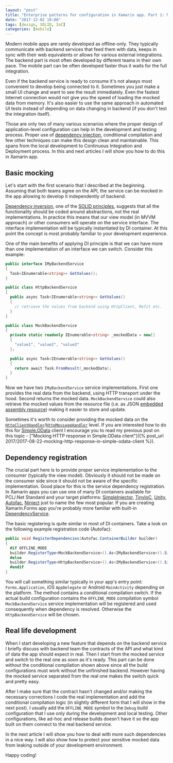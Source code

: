 ```yaml
---
layout: "post"
title: "Enterprise patterns for configuration in Xamarin app. Part 1: Mocking external dependencies"
date: "2017-12-02 10:00"
tags: [design, SOLID, IoC]
categories: [mobile]
---
```


Modern mobile apps are rarely developed as offline-only. They typically communicate with backend services that feed them with data, keeps in sync with their web equivalents or allows for various external integrations. The backend part is most often developed by different teams in their own pace. The mobile part can be often developed faster thus it waits for the full integration.

Even if the backend service is ready to consume it's not always most convenient to develop being connected to it. Sometimes you just make a small UI change and want to see the result immediately. Even the fastest Internet connection would not give you the speed of loading the mocked data from memory. It's also easier to use the same approach in automated UI tests instead of depending on data changing in backend (if you don't test the integration itself).

Those are only two of many various scenarios where the proper design of application-level configuration can help in the development and testing process. Proper use of [dependency injection](https://en.wikipedia.org/wiki/Dependency_injection), conditional compilation and few other techniques can make this design clean and maintainable. This spans from the local development to Continuous Integration and Deployment process. In this and next articles I will show you how to do this in Xamarin app.
<!-- more -->

## Basic mocking

Let's start with the first scenario that I described at the beginning. Assuming that both teams agree on the API, the service can be mocked in the app allowing to develop it independently of backend.

[Dependency inversion](https://en.wikipedia.org/wiki/Dependency_inversion_principle), one of the [SOLID principles](https://en.wikipedia.org/wiki/SOLID_(object-oriented_design)), suggests that all the functionality should be coded around abstractions, not the real implementations. In practice this means that our view model (in MVVM approach) or other consumers will operate on the service interface. The interface implementation will be typically instantiated by DI container. At this point the concept is most probably familiar to your development experience.

One of the main benefits of applying DI principle is that we can have more than one implementation of an interface we can switch. Consider this example:

```csharp
public interface IMyBackendService
{
  Task<IEnumerable<string>> GetValues();
}

public class HttpBackendService
{
  public async Task<IEnumerable<string>> GetValues()
  {
    // retrieve the values from backend using HttpClient, Refit etc.
  }
}

public class MockBackendService
{
  private static readonly IEnumerable<string> _mockedData = new[]
  {
    "value1", "value2", "value3"
  };

  public async Task<IEnumerable<string>> GetValues()
  {
    return await Task.FromResult(_mockedData);
  }
}
```

Now we have two `IMyBackendService` service implementations. First one provides the real data from the backend, using HTTP transport under the hood. Second returns the mocked data. `MockBackendService` could also retrieve the mocked values from the resource file (i.e. as JSON [embedded assembly resource](https://support.microsoft.com/en-us/help/319292/how-to-embed-and-access-resources-by-using-visual-c)) making it easier to store and update.

Sometimes it's worth to consider providing the mocked data on the [`HttpClientHandler`](https://msdn.microsoft.com/en-us/library/system.net.http.httpclienthandler)/[`HttpMessageHandler`](https://msdn.microsoft.com/en-us/library/system.net.http.httpmessagehandler) level. If you are interested how to do this for [Simple.OData](https://github.com/object/Simple.OData.Client) client I encourage you to read my previous post on this topic - ["Mocking HTTP response in Simple.OData client"]({% post_url 2017/2017-08-22-mocking-http-response-in-simple-odata-client %}).

## Dependency registration

The crucial part here is to provide proper service implementation to the consumer (typically the view model). Obviously it should not be made on the consumer side since it should not be aware of the specific implementation. Good place for this is the service dependency registration. In Xamarin apps you can use one of many DI containers available for PCL/.Net Standard and your target platforms: [SimpleInjector](https://simpleinjector.org/index.html), [TinyIoC](https://github.com/grumpydev/TinyIoC), [Unity](https://github.com/unitycontainer/unity), [Autofac](https://autofac.org/), [Ninject](http://www.ninject.org/) just to name the few most popular. If you are creating Xamarin.Forms app you're probably more familiar with built-in [DependencyService](https://developer.xamarin.com/guides/xamarin-forms/application-fundamentals/dependency-service/introduction/).

The basic registering is quite similar in most of DI containers. Take a look on the following example registration code (Autofac):

```csharp
public void RegisterDependencies(Autofac.ContainerBuilder builder)
{
  #if OFFLINE_MODE
  builder.RegisterType<MockBackendService>().As<IMyBackendService>().SingleInstance();
  #else
  builder.RegisterType<HttpBackendService>().As<IMyBackendService>().SingleInstance();
  #endif
}
```

You will call something similar typically in your app's entry point: `Forms.Application`, iOS `AppDelegate` or Android `MainActivity` depending on the platform. The method contains a conditional compilation switch. If the actual build configuration contains the `OFFLINE_MODE` compilation symbol `MockBackendService` service implementation will be registered and used consequently when dependency is resolved. Otherwise the `HttpBackendService` will be chosen.

## Real life development

When I start developing a new feature that depends on the backend service I briefly discuss with backend team the contracts of the API and what kind of data the app should expect in real. Then I start from the mocked service and switch to the real one as soon as it's ready. This part can be done without the conditional compilation shown above since all the build configurations must work without the unfinished backend. However having the mocked service separated from the real one makes the switch quick and pretty easy.

After I make sure that the contract hasn't changed and/or making the necessary corrections I code the real implementation and add the conditional compilation logic (in slightly different form that I will show in the next post). I usually add the `OFFLINE_MODE` symbol to the `Debug` build configuration that I use only during the development and local testing. Other configurations, like ad-hoc and release builds doesn't have it so the app built on them connect to the real backend service.

In the next article I will show you how to deal with more such dependencies in a nice way. I will also show how to protect your sensitive mocked data from leaking outside of your development environment.

Happy coding!
